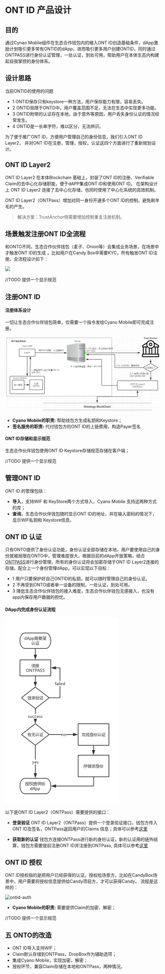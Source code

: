 # ONT ID 产品设计

## 目的

通过Cynao Mobile组件在生态合作钱包内的植入ONT ID创造基础条件，dApp激励计划吸引更多带有ONTID的dApp，进而吸引更多用户创建ONTID，同时通过ONTPASS进行身份认证管理，一处认证，到处可用，帮助用户在本体生态内构建起自我掌控的身份体系。

## 设计思路

当前ONTID的使用的问题
- 1 ONTID保存只有keystore一种方法，用户保存能力有限，容易丢失。
- 2 ONTID局限于ONTO中，用户覆盖范围不足，无法在生态中实现更多功能。
- 3 ONTID附带的认证存在本地，由于意外等原因，用户丢失身份认证的情况经常发生。
- 4 ONTID是一长串字符，难以区分，无法辨识。

为了便于推广ONT ID，方便用户管理自己的身份信息，我们引入ONT ID Layer2， 并对ONT ID在注册，管理，授权，认证这四个方面进行了重新规划设计。

## ONT ID Layer2

ONT ID Layer2 在本体Blockchain 基础上，封装了ONT ID的注册、Verifiable Claim的去中心化存储职能，便于dAPP集成ONT ID和使用ONT ID。
在架构设计上 ONT ID Layer2 连接了去中心化存储，也同时使用了中心化系统的高效机制。 

ONT ID Layer2（ONTPass）增加对同一身份开通多个ONT ID的控制，避免刷羊毛的产生。

> 解决方案：TrustAnchor侧需要增加控制重复注册机制。

## 场景触发注册ONT ID全流程

和ONTO不同，生态合作伙伴钱包（麦子、Onion等）会集成业务场景，在场景中才触发ONT ID的生成 ，比如用户在Candy Box中需要KYC，所有触发ONT ID注册。全流程设计如下：

![](http://assets.processon.com/chart_image/5c208f5fe4b0b71ee507dac7.png) 

//TODO
提供一个显示规范

## 注册ONT ID

#### 注册体系设计

一切让生态合作伙伴钱包简单，仅需要一个指令发给Cyano Mobile即可完成注册。

![register](./img/register.png)

* **Cyano Mobile的职责:**  帮助钱包方生成私钥和Keystore；
* **签名服务的职责:**  代付钱包方的ONT ID的上链费用，构造Payer签名

#### ONT ID存储和显示规范

生态合作伙伴钱包使用ONT ID Keystore存储规范存储在客户端；

//TODO
提供一个显示规范

## 管理ONT ID

ONT ID 的管理包括：

* **导入**，支持WIF 和 KeyStore两个方式导入，Cyano Mobile 支持这两种方式的库；
* **查询**，生态合作伙伴钱包随时显示ONT ID的地址，并在输入密码的情况下，显示WIF私钥和 Keystore信息。 

## ONT ID 认证

只有ONTO提供了身份认证功能，身份认证全部存储在本地，用户要使用自己的身份就被局限在ONTO中，管理难度很大。根据目前的dApp开放策略，结合[ONTPASS](https://developer.ont.io/ontpass/introduction)进行身份管理，所有的身份认证将会加密存储于ONT ID Layer2连接的存储，配合上一个身份管理dApp，可以实现以下目标：

- 1 用户只要保护好自己ONTID的私钥，就可以随时管理自己的身份认证。
- 2 不再受到ONTO或者单一设备的限制，一处认证，到处可用。
- 3 降低生态合作伙伴钱包的接入难度，生态合作伙伴钱包无感接入，也没有app内保存用户数据的担忧。

#### DApp内完成身份认证流程

<img src="./img/ontpasssupport.jpg" style="width-max:300px"/>

以下是ONT ID Layer2（ONTPass）需要提供的接口：

* **登录验证** ONT ID Layer2（ONTPass）提供一个登录验证接口，钱包方传入ONT ID及签名，ONTPass返回用户的Claims 信息；具体可以参考[这里](http://pro-docs.ont.io/#/docs-cn/ontpass/ONTTA?id=%E7%94%A8%E6%88%B7%E4%BD%BF%E7%94%A8)

* **获取新的认证**   钱包方连接ONTPass进行新的身份认证，新的认证用的链外结算，钱包方需要提前注册ONT ID并注册到ONTPass, 具体可以参考[这里](http://pro-docs.ont.io/#/docs-cn/ontpass/ONTTA?id=%E6%A6%82%E8%BF%B0)

## ONT ID 授权

ONT ID授权指的是把用户已经获得的认证，授权给场景方，比如在CandyBox场景中，用户需要将授权信息提供给Candy项目方，才可以获得Candy。 流程是这样的：

![ontid-auth](http://assets.processon.com/chart_image/5c20885ce4b0bcd70c453a32.png)

* **Cyano Mobile的职责:** 需要提供Claim的加密、解密；

//TODO
提供一个显示规范


## 五 ONTO的改造

* ONT ID导入支持WIF；
* Claim默认存储到ONTPass，DropBox作为辅助选项；
* 集成Cyano Mobile，实现加密，解密；
* 授权环节，兼容Claim存储在本地和ONTPass，两种情况。